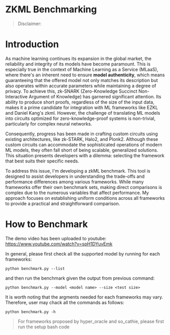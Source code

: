 ZKML Benchmarking
===
> Disclaimer:

# Introduction

As machine learning continues its expansion in the global market, the reliability and integrity of its models have become paramount. This is especially true in the context of Machine Learning as a Service (MLaaS), where there's an inherent need to ensure **model authenticity**, which means guaranteeing that the offered model not only matches its description but also operates within accurate parameters while maintaining a degree of privacy. To achieve this, zk-SNARK (Zero-Knowledge Succinct Non-Interactive Argument of Knowledge) has garnered significant attention. Its ability to produce short proofs, regardless of the size of the input data, makes it a prime candidate for integration with ML frameworks like EZKL and Daniel Kang's zkml. However, the challenge of translating ML models into circuits optimized for zero-knowledge-proof systems is non-trivial, particularly for complex neural networks.

Consequently, progress has been made in crafting custom circuits using existing architectures, like zk-STARK, Halo2, and Plonk2. Although these custom circuits can accommodate the sophisticated operations of modern ML models, they often fall short of being scalable, generalized solutions. This situation presents developers with a dilemma: selecting the framework that best suits their specific needs.

To address this issue, I'm developing a zkML benchmark. This tool is designed to assist developers in understanding the trade-offs and performance differences among various frameworks. While many frameworks offer their own benchmark sets, making direct comparisons is complex due to the numerous variables that affect performance. My approach focuses on establishing uniform conditions across all frameworks to provide a practical and straightforward comparison.


# How to Benchmark
The demo video has been uploaded to youtube: https://www.youtube.com/watch?v=spH1DYuvEmk

In general, please first check all the supported model by running for each frameworks:
```
python benchmark.py --list
```

and then run the benchmark given the output from previous command:
```
python benchmark.py --model <model name> --size <test size>
```

It is worth noting that the argments needed for each frameworks may vary. Therefore, user may chack all the commands as follows:

```
python benchmark.py -h
```

> For frameworks proposed by hyper_oracle and  so_cathie, please first run the setup bash code
